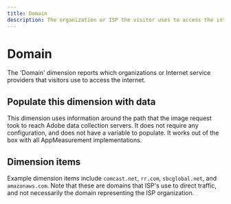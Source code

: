 ```yaml
---
title: Domain
description: The organization or ISP the visitor uses to access the internet.
---
```


# Domain

The 'Domain' dimension reports which organizations or Internet service providers that visitors use to access the internet.

## Populate this dimension with data

This dimension uses information around the path that the image request took to reach Adobe data collection servers. It does not require any configuration, and does not have a variable to populate. It works out of the box with all AppMeasurement implementations.

## Dimension items

Example dimension items include `comcast.net`, `rr.com`, `sbcglobal.net`, and `amazonaws.com`. Note that these are domains that ISP's use to direct traffic, and not necessarily the domain representing the ISP organization.
